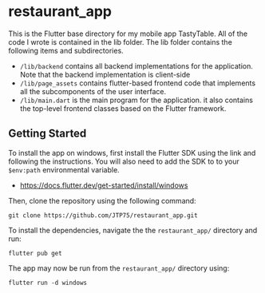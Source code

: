 # restaurant_app

This is the Flutter base directory for my mobile app TastyTable. All of the code I wrote is contained in the lib folder. The lib folder contains the following items and subdirectories.
- `/lib/backend` contains all backend implementations for the application. Note that the backend implementation is client-side
- `/lib/page_assets` contains flutter-based frontend code that implements all the subcomponents of the user interface.
- `/lib/main.dart` is the main program for the application. it also contains the top-level frontend classes based on the Flutter framework.

## Getting Started
To install the app on windows, first install the Flutter SDK using the link and following the instructions. You will also need to add the SDK to to your `$env:path` environmental variable.

- https://docs.flutter.dev/get-started/install/windows

Then, clone the repository using the following command:

```git clone https://github.com/JTP75/restaurant_app.git```

To install the dependencies, navigate the the `restaurant_app/` directory and run:

```flutter pub get```

The app may now be run from the `restaurant_app/` directory using:

```flutter run -d windows```
